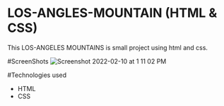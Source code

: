 # LOS-ANGLES-MOUNTAIN (HTML & CSS)

This LOS-ANGELES MOUNTAINS is small project using html and css.

#ScreenShots
![Screenshot 2022-02-10 at 1 11 02 PM](https://user-images.githubusercontent.com/97092725/153361593-df748fed-887c-47fe-bffa-0128897bff32.png)

#Technologies used
* HTML
* CSS
